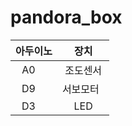 # pandora_box

|아두이노 | 장치 |
| :-------: | :------: |
| A0      | 조도센서 |
| D9      | 서보모터   | 
| D3      | LED       |
